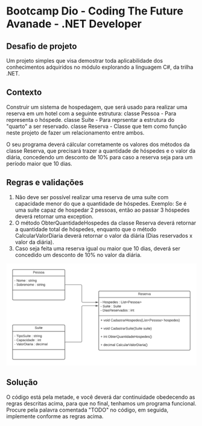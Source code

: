 # Bootcamp Dio - Coding The Future Avanade - .NET Developer

## Desafio de projeto
Um projeto simples que visa demostrar toda aplicabilidade dos conhecimentos adquiridos no módulo explorando a linguagem C#, da trilha .NET.

## Contexto
Construir um sistema de hospedagem, que será usado para realizar uma reserva em um hotel com a seguinte estrutura:
  classe Pessoa -  Para representa o hóspede.
  classe Suíte  -  Para reprsentar  a estrutura do "quarto" a ser reservado.
  classe Reserva - Classe que tem como função neste projeto de fazer um relacionamento entre ambos.

O seu programa deverá cálcular corretamente os valores dos métodos da classe Reserva, que precisará trazer a quantidade de hóspedes e o valor da diária, concedendo um desconto de 10% para caso a reserva seja para um período maior que 10 dias.

## Regras e validações
1. Não deve ser possível realizar uma reserva de uma suíte com capacidade menor do que a quantidade de hóspedes. Exemplo: Se é uma suíte capaz de hospedar 2 pessoas, então ao passar 3 hóspedes deverá retornar uma exception.
2. O método ObterQuantidadeHospedes da classe Reserva deverá retornar a quantidade total de hóspedes, enquanto que o método CalcularValorDiaria deverá retornar o valor da diária (Dias reservados x valor da diária).
3. Caso seja feita uma reserva igual ou maior que 10 dias, deverá ser concedido um desconto de 10% no valor da diária.


![Diagrama de classe estacionamento](diagrama_classe_hotel.png)

## Solução
O código está pela metade, e você deverá dar continuidade obedecendo as regras descritas acima, para que no final, tenhamos um programa funcional. Procure pela palavra comentada "TODO" no código, em seguida, implemente conforme as regras acima.
